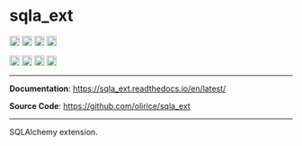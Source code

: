 # sqla_ext

<p>

<a href="https://github.com/olirice/sqla_ext/actions"><img src="https://github.com/olirice/sqla_ext/workflows/tests/badge.svg" alt="Tests" height="18"></a>
<a href="https://sqla_ext.readthedocs.io/en/latest/?badge=latest"><img src="https://readthedocs.org/projects/sqla_ext/badge/?version=latest" alt="Tests" height="18"></a>
<a href="https://codecov.io/gh/olirice/sqla_ext"><img src="https://codecov.io/gh/olirice/sqla_ext/branch/master/graph/badge.svg" height="18"></a>
<a href="https://github.com/psf/black">
        <img src="https://img.shields.io/badge/code%20style-black-000000.svg" alt="Codestyle Black" height="18">
    </a>
</p>

<p>
    <a href="https://www.python.org/downloads/"><img src="https://img.shields.io/badge/python-3.6+-blue.svg" alt="Python version" height="18"></a>
  <a href="https://badge.fury.io/py/sqla_ext"><img src="https://badge.fury.io/py/sqla_ext.svg" alt="PyPI version" height="18"></a>
    <a href="https://github.com/olirice/sqla_ext/blob/master/LICENSE"><img src="https://img.shields.io/pypi/l/markdown-subtemplate.svg" alt="License" height="18"></a>
    <a href="https://pypi.org/project/sqla_ext/"><img src="https://img.shields.io/pypi/dm/sqla_ext.svg" alt="Download count" height="18"></a>
</p>

---

**Documentation**: <a href="https://sqla_ext.readthedocs.io/en/latest/" target="_blank">https://sqla_ext.readthedocs.io/en/latest/</a>

**Source Code**: <a href="https://github.com/olirice/sqla_ext" target="_blank">https://github.com/olirice/sqla_ext</a>

---

SQLAlchemy extension.
